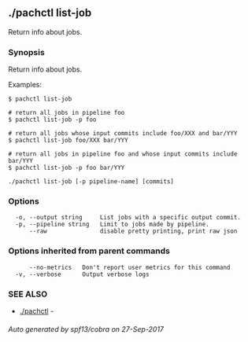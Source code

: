 ## ./pachctl list-job

Return info about jobs.

### Synopsis


Return info about jobs.

Examples:

```sh# return all jobs
$ pachctl list-job

# return all jobs in pipeline foo
$ pachctl list-job -p foo

# return all jobs whose input commits include foo/XXX and bar/YYY
$ pachctl list-job foo/XXX bar/YYY

# return all jobs in pipeline foo and whose input commits include bar/YYY
$ pachctl list-job -p foo bar/YYY
```

```
./pachctl list-job [-p pipeline-name] [commits]
```

### Options

```
  -o, --output string     List jobs with a specific output commit.
  -p, --pipeline string   Limit to jobs made by pipeline.
      --raw               disable pretty printing, print raw json
```

### Options inherited from parent commands

```
      --no-metrics   Don't report user metrics for this command
  -v, --verbose      Output verbose logs
```

### SEE ALSO
* [./pachctl](./pachctl.md)	 - 

###### Auto generated by spf13/cobra on 27-Sep-2017
